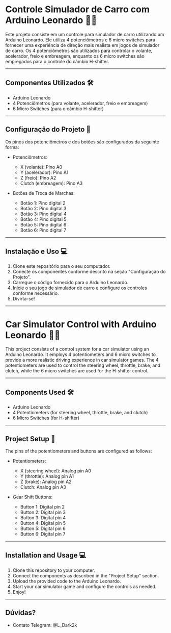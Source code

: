 # Controle Simulador de Carro com Arduino Leonardo 🚗💡

Este projeto consiste em um controle para simulador de carro utilizando um Arduino Leonardo. Ele utiliza 4 potenciômetros e 6 micro switches para fornecer uma experiência de direção mais realista em jogos de simulador de carro. Os 4 potenciômetros são utilizados para controlar o volante, acelerador, freio e embreagem, enquanto os 6 micro switches são empregados para o controle do câmbio H-shifter.

---

## Componentes Utilizados 🛠️

- Arduino Leonardo
- 4 Potenciômetros (para volante, acelerador, freio e embreagem)
- 6 Micro Switches (para o câmbio H-shifter)

---

## Configuração do Projeto 📌

Os pinos dos potenciômetros e dos botões são configurados da seguinte forma:

- Potenciômetros:
  - X (volante): Pino A0
  - Y (acelerador): Pino A1
  - Z (freio): Pino A2
  - Clutch (embreagem): Pino A3

- Botões de Troca de Marchas:
  - Botão 1: Pino digital 2
  - Botão 2: Pino digital 3
  - Botão 3: Pino digital 4
  - Botão 4: Pino digital 5
  - Botão 5: Pino digital 6
  - Botão 6: Pino digital 7

---

## Instalação e Uso 💻

1. Clone este repositório para o seu computador.
2. Conecte os componentes conforme descrito na seção "Configuração do Projeto".
3. Carregue o código fornecido para o Arduino Leonardo.
4. Inicie o seu jogo de simulador de carro e configure os controles conforme necessário.
5. Divirta-se!

---

# Car Simulator Control with Arduino Leonardo 🚗💡

This project consists of a control system for a car simulator using an Arduino Leonardo. It employs 4 potentiometers and 6 micro switches to provide a more realistic driving experience in car simulator games. The 4 potentiometers are used to control the steering wheel, throttle, brake, and clutch, while the 6 micro switches are used for the H-shifter control.

---

## Components Used 🛠️

- Arduino Leonardo
- 4 Potentiometers (for steering wheel, throttle, brake, and clutch)
- 6 Micro Switches (for H-shifter)

---

## Project Setup 📌

The pins of the potentiometers and buttons are configured as follows:

- Potentiometers:
  - X (steering wheel): Analog pin A0
  - Y (throttle): Analog pin A1
  - Z (brake): Analog pin A2
  - Clutch: Analog pin A3

- Gear Shift Buttons:
  - Button 1: Digital pin 2
  - Button 2: Digital pin 3
  - Button 3: Digital pin 4
  - Button 4: Digital pin 5
  - Button 5: Digital pin 6
  - Button 6: Digital pin 7

---

## Installation and Usage 💻

1. Clone this repository to your computer.
2. Connect the components as described in the "Project Setup" section.
3. Upload the provided code to the Arduino Leonardo.
4. Start your car simulator game and configure the controls as needed.
5. Enjoy!

---
## Dúvidas?
- Contato Telegram: @L_Dark2k

